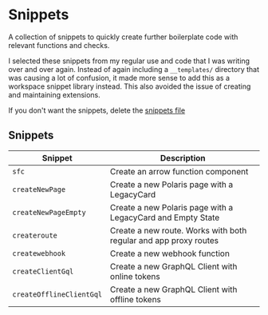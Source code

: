 # Snippets

A collection of snippets to quickly create further boilerplate code with relevant functions and checks.

I selected these snippets from my regular use and code that I was writing over and over again. Instead of again including a `__templates/` directory that was causing a lot of confusion, it made more sense to add this as a workspace snippet library instead. This also avoided the issue of creating and maintaining extensions.

If you don't want the snippets, delete the [snippets file](../.vscode/snippets.code-snippets)

## Snippets

| Snippet                  | Description                                                      |
| ------------------------ | ---------------------------------------------------------------- |
| `sfc`                    | Create an arrow function component                               |
| `createNewPage`          | Create a new Polaris page with a LegacyCard                      |
| `createNewPageEmpty`     | Create a new Polaris page with a LegacyCard and Empty State      |
| `createroute`            | Create a new route. Works with both regular and app proxy routes |
| `createwebhook`          | Create a new webhook function                                    |
| `createClientGql`        | Create a new GraphQL Client with online tokens                   |
| `createOfflineClientGql` | Create a new GraphQL Client with offline tokens                  |
